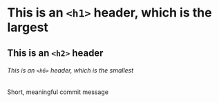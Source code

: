 # This is an `<h1>` header, which is the largest

## This is an `<h2>` header

###### This is an `<h6>` header, which is the smallest

Short, meaningful commit message
